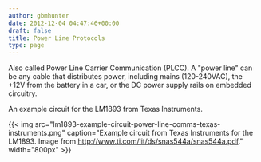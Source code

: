 ```yaml
---
author: gbmhunter
date: 2012-12-04 04:47:46+00:00
draft: false
title: Power Line Protocols
type: page
---
```


Also called Power Line Carrier Communication (PLCC). A "power line" can be any cable that distributes power, including mains (120-240VAC), the +12V from the battery in a car, or the DC power supply rails on embedded circuitry.

An example circuit for the LM1893 from Texas Instruments.

{{< img src="lm1893-example-circuit-power-line-comms-texas-instruments.png" caption="Example circuit from Texas Instruments for the LM1893. Image from http://www.ti.com/lit/ds/snas544a/snas544a.pdf."  width="800px" >}}
